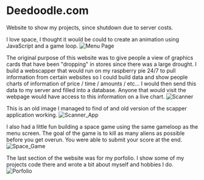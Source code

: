 # Deedoodle.com
Website to show my projects, since shutdown due to server costs.

I love space, I thought it would be could to create an animation using JavaScript and a game loop.
![Menu Page](https://i.imgur.com/57t0yXr.gif)

The original purpose of this website was to give people a view of graphics cards that have been "dropping" in stores since there was a large drought.
I build a webscapper that would run on my raspberry pie 24/7 to pull information from certain websites so I could build data and show people
charts of information of price / time / amounts / etc... I would then send this data to my server and filled into a database. Anyone that would
visit the webpage would have access to this information on a live chart.
![Scanner](https://i.imgur.com/dK6ym69.png)

This is an old image I managed to find of and old version of the scapper application working.
![Scanner_App](https://i.imgur.com/2pMJ225.png)

I also had a little fun building a space game using the same gameloop as the menu screen. The goal of the game is to kill as many aliens as possible
before you get overun. You were able to submit your score at the end.
![Space_Game](https://i.imgur.com/t18oRuQ.gif)

The last section of the website was for my porfolio. I show some of my projects code there and wrote a bit about myself and hobbies I do.
![Porfolio](https://i.imgur.com/0PyvWRI.png)
